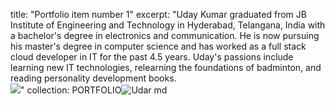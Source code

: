 title: "Portfolio item number 1"
excerpt: "Uday Kumar graduated from JB Institute of Engineering and Technology in Hyderabad, Telangana, India with a bachelor's degree in electronics and communication. He is now pursuing his master's degree in computer science and has worked as a full stack cloud developer in IT for the past 4.5 years. Uday's passions include learning new IT technologies, relearning the foundations of badminton, and reading personality development books.
<br/><img src='/images/25x10.png'>"
collection: PORTFOLIO![Udar md](https://user-images.githubusercontent.com/99447869/161843326-9c3fc177-bd6b-4398-9439-757d8e0eda46.png)
